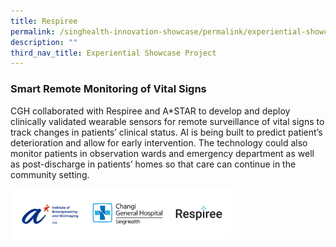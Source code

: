 ```yaml
---
title: Respiree
permalink: /singhealth-innovation-showcase/permalink/experiential-showcase-project/respiree/
description: ""
third_nav_title: Experiential Showcase Project
---
```

### Smart Remote Monitoring of Vital Signs

CGH collaborated with Respiree and A\*STAR to develop and deploy clinically validated wearable sensors for remote surveillance of vital signs to track changes in patients’ clinical status. AI is being built to predict patient’s deterioration and allow for early intervention. The technology could also monitor patients in observation wards and emergency department as well as post-discharge in patients’ homes so that care can continue in the community setting.

<img style="width:70%" src="/images/Experiential%20Showcases/Respiree/respiree%20logos.png">